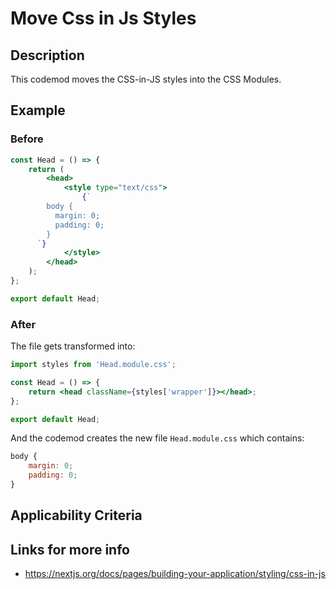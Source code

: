 # Move Css in Js Styles

## Description

This codemod moves the CSS-in-JS styles into the CSS Modules.

## Example

### Before

```jsx
const Head = () => {
	return (
		<head>
			<style type="text/css">
				{`
        body {
          margin: 0;
          padding: 0;
        }
      `}
			</style>
		</head>
	);
};

export default Head;
```

### After

The file gets transformed into:

```jsx
import styles from 'Head.module.css';

const Head = () => {
	return <head className={styles['wrapper']}></head>;
};

export default Head;
```

And the codemod creates the new file `Head.module.css` which contains:

```jsx
body {
	margin: 0;
	padding: 0;
}
```

## Applicability Criteria

## Links for more info

- https://nextjs.org/docs/pages/building-your-application/styling/css-in-js
